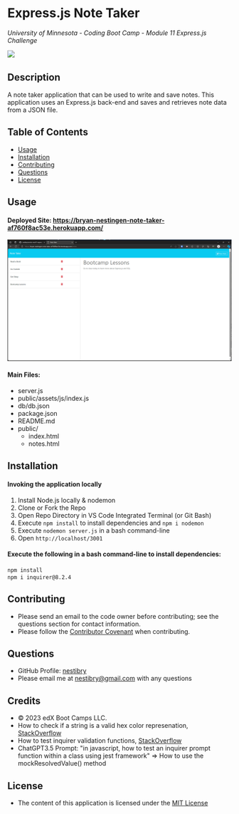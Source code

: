 # Express.js Note Taker
*University of Minnesota - Coding Boot Camp - Module 11 Express.js Challenge*

![](https://img.shields.io/badge/License-MIT_License-blue)

## Description

A note taker application that can be used to write and save notes. This application uses an Express.js back-end and saves and retrieves note data from a JSON file.


## Table of Contents
- [Usage](#usage)
- [Installation](#installation)
- [Contributing](#contributing)
- [Questions](#questions)
- [License](#license)

## Usage

#### Deployed Site: https://bryan-nestingen-note-taker-af760f8ac53e.herokuapp.com/


![Notes Page Example](./_challenge_info/Assets/notes-page-example.png)

#### Main Files: 

- server.js
- public/assets/js/index.js
- db/db.json
- package.json
- README.md
- public/
    - index.html
    - notes.html



## Installation 
#### Invoking the application locally

1. Install Node.js locally & nodemon
2. Clone or Fork the Repo
3. Open Repo Directory in VS Code Integrated Terminal (or Git Bash)
4. Execute `npm install` to install dependencies and `npm i nodemon`
4. Execute `nodemon server.js` in a bash command-line
5. Open `http://localhost/3001`


#### Execute the following in a bash command-line to install dependencies:
```
npm install 
npm i inquirer@8.2.4
```


## Contributing
- Please send an email to the code owner before contributing; see the questions section for contact information. 
- Please follow the [Contributor Covenant](https://www.contributor-covenant.org/) when contributing.

## Questions

- GitHub Profile: [nestibry](https://github.com/nestibry)
- Please email me at [nestibry@gmail.com](mailto:nestibry@gmail.com) with any questions

## Credits
- © 2023 edX Boot Camps LLC.
- How to check if a string is a valid hex color represenation, [StackOverflow](https://stackoverflow.com/questions/8027423/how-to-check-if-a-string-is-a-valid-hex-color-representation)
- How to test inquirer validation functions, [StackOverflow](https://stackoverflow.com/questions/8027423/how-to-check-if-a-string-is-a-valid-hex-color-representation)
- ChatGPT3.5 Prompt: "in javascript, how to test an inquirer prompt function within a class using jest framework" => How to use the mockResolvedValue() method

## License

- The content of this application is licensed under the [MIT License](https://choosealicense.com/licenses/mit/)

